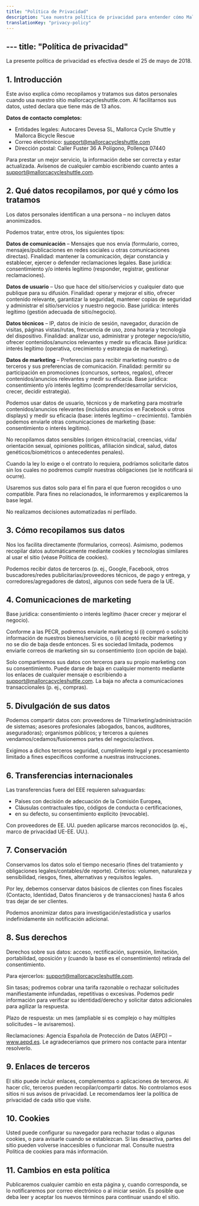```yaml
---
title: "Política de Privacidad"
description: "Lea nuestra política de privacidad para entender cómo Mallorca Cycle Shuttle recopila, utiliza y protege su información personal."
translationKey: "privacy-policy"
---
```

﻿---
title: "Política de privacidad"
---

La presente política de privacidad es efectiva desde el 25 de mayo de 2018.

## 1. Introducción

Este aviso explica cómo recopilamos y tratamos sus datos personales cuando usa nuestro sitio mallorcacycleshuttle.com. Al facilitarnos sus datos, usted declara que tiene más de 13 años.

**Datos de contacto completos:**
- Entidades legales: Autocares Devesa SL, Mallorca Cycle Shuttle y Mallorca Bicycle Rescue
- Correo electrónico: support@mallorcacycleshuttle.com
- Dirección postal: Caller Fuster 36 A Polígono, Pollença 07440

Para prestar un mejor servicio, la información debe ser correcta y estar actualizada. Avísenos de cualquier cambio escribiendo cuanto antes a support@mallorcacycleshuttle.com.

## 2. Qué datos recopilamos, por qué y cómo los tratamos

Los datos personales identifican a una persona – no incluyen datos anonimizados.

Podemos tratar, entre otros, los siguientes tipos:

**Datos de comunicación** – Mensajes que nos envía (formulario, correo, mensajes/publicaciones en redes sociales u otras comunicaciones directas). Finalidad: mantener la comunicación, dejar constancia y establecer, ejercer o defender reclamaciones legales. Base jurídica: consentimiento y/o interés legítimo (responder, registrar, gestionar reclamaciones).

**Datos de usuario** – Uso que hace del sitio/servicios y cualquier dato que publique para su difusión. Finalidad: operar y mejorar el sitio, ofrecer contenido relevante, garantizar la seguridad, mantener copias de seguridad y administrar el sitio/servicios y nuestro negocio. Base jurídica: interés legítimo (gestión adecuada de sitio/negocio).

**Datos técnicos** – IP, datos de inicio de sesión, navegador, duración de visitas, páginas vistas/rutas, frecuencia de uso, zona horaria y tecnología del dispositivo. Finalidad: analizar uso, administrar y proteger negocio/sitio, ofrecer contenidos/anuncios relevantes y medir su eficacia. Base jurídica: interés legítimo (operativa, crecimiento y estrategia de marketing).

**Datos de marketing** – Preferencias para recibir marketing nuestro o de terceros y sus preferencias de comunicación. Finalidad: permitir su participación en promociones (concursos, sorteos, regalos), ofrecer contenidos/anuncios relevantes y medir su eficacia. Base jurídica: consentimiento y/o interés legítimo (comprender/desarrollar servicios, crecer, decidir estrategia).

Podemos usar datos de usuario, técnicos y de marketing para mostrarle contenidos/anuncios relevantes (incluidos anuncios en Facebook u otros displays) y medir su eficacia (base: interés legítimo – crecimiento). También podemos enviarle otras comunicaciones de marketing (base: consentimiento o interés legítimo).

No recopilamos datos sensibles (origen étnico/racial, creencias, vida/ orientación sexual, opiniones políticas, afiliación sindical, salud, datos genéticos/biométricos o antecedentes penales).

Cuando la ley lo exige o el contrato lo requiera, podríamos solicitarle datos sin los cuales no podremos cumplir nuestras obligaciones (se le notificará si ocurre).

Usaremos sus datos solo para el fin para el que fueron recogidos o uno compatible. Para fines no relacionados, le informaremos y explicaremos la base legal.

No realizamos decisiones automatizadas ni perfilado.

## 3. Cómo recopilamos sus datos

Nos los facilita directamente (formularios, correos). Asimismo, podemos recopilar datos automáticamente mediante cookies y tecnologías similares al usar el sitio (véase Política de cookies).

Podemos recibir datos de terceros (p. ej., Google, Facebook, otros buscadores/redes publicitarias/proveedores técnicos, de pago y entrega, y corredores/agregadores de datos), algunos con sede fuera de la UE.

## 4. Comunicaciones de marketing

Base jurídica: consentimiento o interés legítimo (hacer crecer y mejorar el negocio).

Conforme a las PECR, podremos enviarle marketing si (i) compró o solicitó información de nuestros bienes/servicios, o (ii) aceptó recibir marketing y no se dio de baja desde entonces. Si es sociedad limitada, podemos enviarle correos de marketing sin su consentimiento (con opción de baja).

Solo compartiremos sus datos con terceros para su propio marketing con su consentimiento. Puede darse de baja en cualquier momento mediante los enlaces de cualquier mensaje o escribiendo a support@mallorcacycleshuttle.com. La baja no afecta a comunicaciones transaccionales (p. ej., compras).

## 5. Divulgación de sus datos

Podemos compartir datos con: proveedores de TI/marketing/administración de sistemas; asesores profesionales (abogados, bancos, auditores, aseguradoras); organismos públicos; y terceros a quienes vendamos/cedamos/fusionemos partes del negocio/activos.

Exigimos a dichos terceros seguridad, cumplimiento legal y procesamiento limitado a fines específicos conforme a nuestras instrucciones.

## 6. Transferencias internacionales

Las transferencias fuera del EEE requieren salvaguardas:

- Países con decisión de adecuación de la Comisión Europea,
- Cláusulas contractuales tipo, códigos de conducta o certificaciones,
- en su defecto, su consentimiento explícito (revocable).

Con proveedores de EE. UU. pueden aplicarse marcos reconocidos (p. ej., marco de privacidad UE-EE. UU.).

## 7. Conservación

Conservamos los datos solo el tiempo necesario (fines del tratamiento y obligaciones legales/contables/de reporte). Criterios: volumen, naturaleza y sensibilidad, riesgos, fines, alternativas y requisitos legales.

Por ley, debemos conservar datos básicos de clientes con fines fiscales (Contacto, Identidad, Datos financieros y de transacciones) hasta 6 años tras dejar de ser clientes.

Podemos anonimizar datos para investigación/estadística y usarlos indefinidamente sin notificación adicional.

## 8. Sus derechos

Derechos sobre sus datos: acceso, rectificación, supresión, limitación, portabilidad, oposición y (cuando la base es el consentimiento) retirada del consentimiento.

Para ejercerlos: support@mallorcacycleshuttle.com.

Sin tasas; podremos cobrar una tarifa razonable o rechazar solicitudes manifiestamente infundadas, repetitivas o excesivas. Podemos pedir información para verificar su identidad/derecho y solicitar datos adicionales para agilizar la respuesta.

Plazo de respuesta: un mes (ampliable si es complejo o hay múltiples solicitudes – le avisaremos).

Reclamaciones: Agencia Española de Protección de Datos (AEPD) – www.aepd.es. Le agradeceríamos que primero nos contacte para intentar resolverlo.

## 9. Enlaces de terceros

El sitio puede incluir enlaces, complementos o aplicaciones de terceros. Al hacer clic, terceros pueden recopilar/compartir datos. No controlamos esos sitios ni sus avisos de privacidad. Le recomendamos leer la política de privacidad de cada sitio que visite.

## 10. Cookies

Usted puede configurar su navegador para rechazar todas o algunas cookies, o para avisarle cuando se establezcan. Si las desactiva, partes del sitio pueden volverse inaccesibles o funcionar mal. Consulte nuestra Política de cookies para más información.

## 11. Cambios en esta política

Publicaremos cualquier cambio en esta página y, cuando corresponda, se lo notificaremos por correo electrónico o al iniciar sesión. Es posible que deba leer y aceptar los nuevos términos para continuar usando el sitio.

